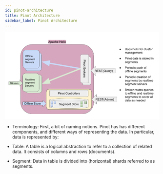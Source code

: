 ```yaml
---
id: pinot-architecture
title: Pinot Architecture
sidebar_label: Pinot Architecture
---
```


![Arch](../../static/img/pinot-architecture.png)

- Terminology: 
First, a bit of naming notions. Pinot has has different components, and different ways of representing the data. In particular, data is represented by:

- Table: 
A table is a logical abstraction to refer to a collection of related data. It consists of columns and rows (documents).

- Segment: 
Data in table is divided into (horizontal) shards referred to as segments.

